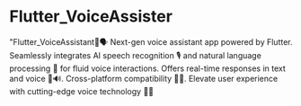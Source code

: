# Flutter_VoiceAssister
"Flutter_VoiceAssistant📱🗣️ Next-gen voice assistant app powered by Flutter. Seamlessly integrates AI speech recognition 🎙️ and natural language processing 🧠 for fluid voice interactions. Offers real-time responses in text and voice 📝🔊. Cross-platform compatibility 🔄🌐. Elevate user experience with cutting-edge voice technology 🚀🎤
